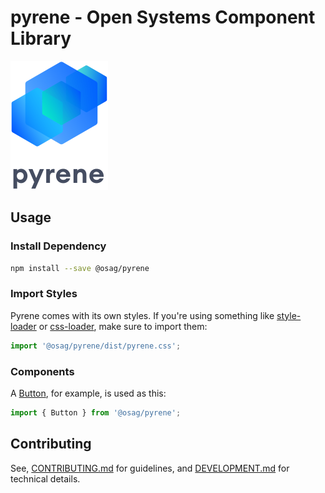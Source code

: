 # pyrene - Open Systems Component Library

[![pyrene](https://raw.githubusercontent.com/open-ch/pyrene/main/kitchensink/src/images/pyrene.svg)](https://open-ch.github.io/pyrene/)

## Usage

### Install Dependency
```sh
npm install --save @osag/pyrene
```
### Import Styles

Pyrene comes with its own styles. If you're using something like [style-loader](https://webpack.js.org/loaders/style-loader/) or [css-loader](https://webpack.js.org/loaders/css-loader/), make sure to import them:

```js
import '@osag/pyrene/dist/pyrene.css';
```

### Components

A [Button](https://open-ch.github.io/pyrene/Interaction/Button), for example, is used as this:

```js
import { Button } from '@osag/pyrene';
```

## Contributing

See, [CONTRIBUTING.md](../CONTRIBUTING.md) for guidelines, and [DEVELOPMENT.md](DEVELOPMENT.md) for technical details.
